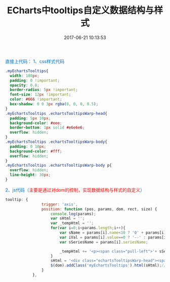 ﻿---
title: ECharts中tooltips自定义数据结构与样式
tags:
  - ECharts
  - ECharts的tooltips
  - tooltips自定义
id: 496
categories:
  - 清学小记
abbrlink: 48730
date: 2017-06-21 10:13:53
---

<font color=#0070c0>直接上代码：</font>
<font color=#0070c0>1、css样式代码</font>

```css
.myEchartsTooltips{
  width: 180px;
  padding: 0 !important;
  opacity: 0.8;
  border-radius: 5px !important;
  font-size: 12px !important;
  color: #666 !important; 
  box-shadow: 0 0 3px rgba(0, 0, 0, 0.5);
}
.myEchartsTooltips .echartsTooltipsWarp-head{
  padding: 5px 10px;
  background-color: #eee;
  border-bottom: 1px solid #e6e6e6;
  overflow: hidden;
}
.myEchartsTooltips .echartsTooltipsWarp-body{
  padding: 0 10px;
  background-color: #fff;
  overflow: hidden;
}
.myEchartsTooltips .echartsTooltipsWarp-body p{
  overflow: hidden;
  line-height: 30px;
}
```
<font color=#0070c0>2、js代码（<font color=red>主要是通过对dom的控制，实现数据结构与样式的自定义</font>）</font>

```js
tooltip: {
                trigger: 'axis',
                position: function (pos, params, dom, rect, size) {
                    console.log(params);
                    var sHtml = '';
                    var _tempHtml = '';
                    for(var i=0;i<params.length;i++){
                        var sName = params[i].name<10 ? '0' + params[i].name : params[i].name;
                        var iVal = params[i].value==0 ? '--' : params[i].value;
                        var sSeriesName = params[i].seriesName;

                        _tempHtml += '<p><span class="pull-left">'+ sSeriesName +'</span><span class="pull-right">'+ iVal +'</span></p>'
                    }
                    sHtml = '<div class="echartsTooltipsWarp-head"><span class="pull-left">'+ sName +':00 - '+ sName +':59 ' +'</span><span class="pull-right">'+ option.title.text +'</span></div><div class="echartsTooltipsWarp-body">'+ _tempHtml +'</div>';
                    $(dom).addClass('myEchartsTooltips').html(sHtml);// 通过对dom的控制，实现数据结构与样式的自定义
                }
            },
```